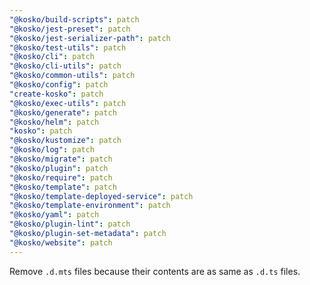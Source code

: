 ```yaml
---
"@kosko/build-scripts": patch
"@kosko/jest-preset": patch
"@kosko/jest-serializer-path": patch
"@kosko/test-utils": patch
"@kosko/cli": patch
"@kosko/cli-utils": patch
"@kosko/common-utils": patch
"@kosko/config": patch
"create-kosko": patch
"@kosko/exec-utils": patch
"@kosko/generate": patch
"@kosko/helm": patch
"kosko": patch
"@kosko/kustomize": patch
"@kosko/log": patch
"@kosko/migrate": patch
"@kosko/plugin": patch
"@kosko/require": patch
"@kosko/template": patch
"@kosko/template-deployed-service": patch
"@kosko/template-environment": patch
"@kosko/yaml": patch
"@kosko/plugin-lint": patch
"@kosko/plugin-set-metadata": patch
"@kosko/website": patch
---
```


Remove `.d.mts` files because their contents are as same as `.d.ts` files.
